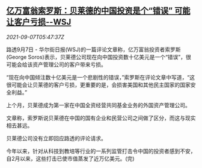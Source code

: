 <!--1630994462000-->
[亿万富翁索罗斯：贝莱德的中国投资是个“错误” 可能让客户亏损--WSJ](https://cn.reuters.com/article/soros-comments-blackrock-china-wsj-0907-idCNKBS2G30B0)
------

<div><i>2021-09-07T05:47:37Z</i></div><p>路透9月7日 - 华尔街日报(WSJ)的一篇评论文章称，亿万富翁投资者索罗斯(George Soros)表示，贝莱德公司现在向中国投资数十亿美元是一个“错误”，很可能会给该资产管理公司的客户带来亏损。</p><p>“现在向中国倾注数十亿美元是一个悲剧性的错误，”索罗斯在评论文章中写道，“这很可能会让贝莱德的客户亏损，更重要的是，会损害美国和其他民主国家的国家安全利益。”</p><p>上个月，贝莱德成为第一家在中国全资经营共同基金业务的外国资产管理公司。</p><p>文章称，索罗斯说贝莱德在中国的国有企业和民营公司之间做了区分，而这与现实相去甚远。</p><p>贝莱德公司没有立即回应路透的评论请求。</p><p>今年以来，针对从科技到教培等行业的一系列监管打击令中国的投资者感到不安，自2月以来，这些打击已使市值蒸发了近万亿美元。(完)</p>

